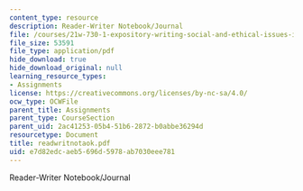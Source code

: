 ```yaml
---
content_type: resource
description: Reader-Writer Notebook/Journal
file: /courses/21w-730-1-expository-writing-social-and-ethical-issues-in-print-photography-and-film-fall-2005/e7d82edcaeb5696d5978ab7030eee781_readwritnotaok.pdf
file_size: 53591
file_type: application/pdf
hide_download: true
hide_download_original: null
learning_resource_types:
- Assignments
license: https://creativecommons.org/licenses/by-nc-sa/4.0/
ocw_type: OCWFile
parent_title: Assignments
parent_type: CourseSection
parent_uid: 2ac41253-05b4-51b6-2872-b0abbe36294d
resourcetype: Document
title: readwritnotaok.pdf
uid: e7d82edc-aeb5-696d-5978-ab7030eee781
---
```

Reader-Writer Notebook/Journal